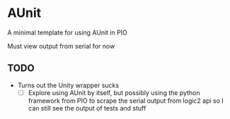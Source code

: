 # AUnit

A minimal template for using AUnit in PIO

Must view output from serial for now

## TODO

- Turns out the Unity wrapper sucks
    - [ ] Explore using AUnit by itself, but possibly using the python framework from PIO to scrape the serial output from logic2 api so I can still see the output of tests and stuff
